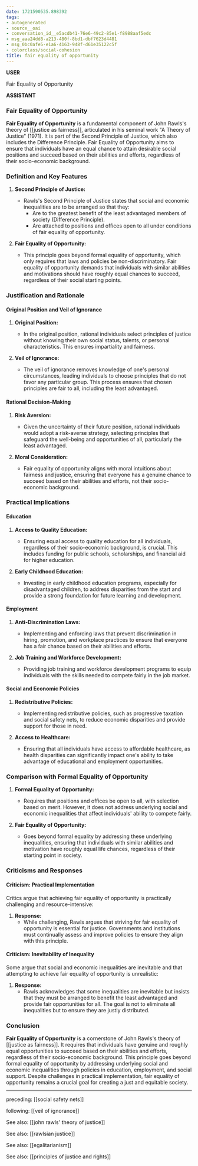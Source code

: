 ```yaml
---
date: 1721590535.898392
tags:
- autogenerated
- source__oai
- conversation_id__e5acdb41-76e6-49c2-85e1-f8988aaf5edc
- msg_aaa24dd8-a213-480f-8bd1-dbf7623d4481
- msg_0bc0afe5-e1a6-4163-948f-d61e35122c5f
- colorclass/social-cohesion
title: fair equality of opportunity
---
```


**USER**

Fair Equality of Opportunity


**ASSISTANT**

### Fair Equality of Opportunity

**Fair Equality of Opportunity** is a fundamental component of John Rawls's theory of [[justice as fairness]], articulated in his seminal work "A Theory of Justice" (1971). It is part of the Second Principle of Justice, which also includes the Difference Principle. Fair Equality of Opportunity aims to ensure that individuals have an equal chance to attain desirable social positions and succeed based on their abilities and efforts, regardless of their socio-economic background.

### Definition and Key Features

1. **Second Principle of Justice:**
   - Rawls's Second Principle of Justice states that social and economic inequalities are to be arranged so that they:
     - Are to the greatest benefit of the least advantaged members of society (Difference Principle).
     - Are attached to positions and offices open to all under conditions of fair equality of opportunity.

2. **Fair Equality of Opportunity:**
   - This principle goes beyond formal equality of opportunity, which only requires that laws and policies be non-discriminatory. Fair equality of opportunity demands that individuals with similar abilities and motivations should have roughly equal chances to succeed, regardless of their social starting points.

### Justification and Rationale

#### Original Position and Veil of Ignorance

1. **Original Position:**
   - In the original position, rational individuals select principles of justice without knowing their own social status, talents, or personal characteristics. This ensures impartiality and fairness.

2. **Veil of Ignorance:**
   - The veil of ignorance removes knowledge of one's personal circumstances, leading individuals to choose principles that do not favor any particular group. This process ensures that chosen principles are fair to all, including the least advantaged.

#### Rational Decision-Making

1. **Risk Aversion:**
   - Given the uncertainty of their future position, rational individuals would adopt a risk-averse strategy, selecting principles that safeguard the well-being and opportunities of all, particularly the least advantaged.

2. **Moral Consideration:**
   - Fair equality of opportunity aligns with moral intuitions about fairness and justice, ensuring that everyone has a genuine chance to succeed based on their abilities and efforts, not their socio-economic background.

### Practical Implications

#### Education

1. **Access to Quality Education:**
   - Ensuring equal access to quality education for all individuals, regardless of their socio-economic background, is crucial. This includes funding for public schools, scholarships, and financial aid for higher education.
   
2. **Early Childhood Education:**
   - Investing in early childhood education programs, especially for disadvantaged children, to address disparities from the start and provide a strong foundation for future learning and development.

#### Employment

1. **Anti-Discrimination Laws:**
   - Implementing and enforcing laws that prevent discrimination in hiring, promotion, and workplace practices to ensure that everyone has a fair chance based on their abilities and efforts.
   
2. **Job Training and Workforce Development:**
   - Providing job training and workforce development programs to equip individuals with the skills needed to compete fairly in the job market.

#### Social and Economic Policies

1. **Redistributive Policies:**
   - Implementing redistributive policies, such as progressive taxation and social safety nets, to reduce economic disparities and provide support for those in need.
   
2. **Access to Healthcare:**
   - Ensuring that all individuals have access to affordable healthcare, as health disparities can significantly impact one's ability to take advantage of educational and employment opportunities.

### Comparison with Formal Equality of Opportunity

1. **Formal Equality of Opportunity:**
   - Requires that positions and offices be open to all, with selection based on merit. However, it does not address underlying social and economic inequalities that affect individuals' ability to compete fairly.
   
2. **Fair Equality of Opportunity:**
   - Goes beyond formal equality by addressing these underlying inequalities, ensuring that individuals with similar abilities and motivation have roughly equal life chances, regardless of their starting point in society.

### Criticisms and Responses

#### Criticism: Practical Implementation

Critics argue that achieving fair equality of opportunity is practically challenging and resource-intensive:

1. **Response:**
   - While challenging, Rawls argues that striving for fair equality of opportunity is essential for justice. Governments and institutions must continually assess and improve policies to ensure they align with this principle.

#### Criticism: Inevitability of Inequality

Some argue that social and economic inequalities are inevitable and that attempting to achieve fair equality of opportunity is unrealistic:

1. **Response:**
   - Rawls acknowledges that some inequalities are inevitable but insists that they must be arranged to benefit the least advantaged and provide fair opportunities for all. The goal is not to eliminate all inequalities but to ensure they are justly distributed.

### Conclusion

**Fair Equality of Opportunity** is a cornerstone of John Rawls's theory of [[justice as fairness]]. It requires that individuals have genuine and roughly equal opportunities to succeed based on their abilities and efforts, regardless of their socio-economic background. This principle goes beyond formal equality of opportunity by addressing underlying social and economic inequalities through policies in education, employment, and social support. Despite challenges in practical implementation, fair equality of opportunity remains a crucial goal for creating a just and equitable society.


---

preceding: [[social safety nets]]  


following: [[veil of ignorance]]

See also: [[john rawls' theory of justice]]


See also: [[rawlsian justice]]


See also: [[egalitarianism]]


See also: [[principles of justice and rights]]